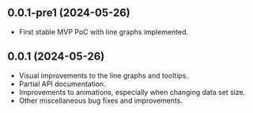 ## 0.0.1-pre1 (2024-05-26)

* First stable MVP PoC with line graphs implemented.

## 0.0.1 (2024-05-26)

* Visual improvements to the line graphs and tooltips.
* Partial API documentation.
* Improvements to animations, especially when changing data set size.
* Other miscellaneous bug fixes and improvements.
